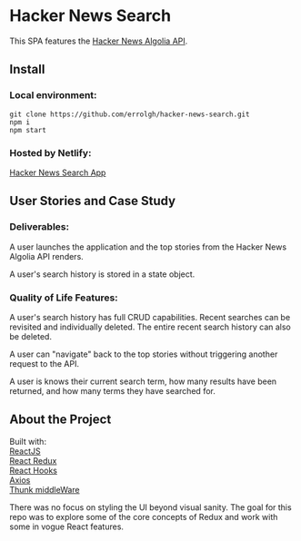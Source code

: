 # Hacker News Search
This SPA features the [Hacker News Algolia API](https://hn.algolia.com/api/).

## Install
### Local environment:
```
git clone https://github.com/errolgh/hacker-news-search.git
npm i
npm start
```
### Hosted by Netlify:
<a href="https://cranky-stonebraker-12c9f2.netlify.app/" target="_blank">Hacker News Search App</a>

## User Stories and Case Study
### Deliverables:
A user launches the application and the top stories from the Hacker News Algolia API renders.

A user's search history is stored in a state object.

### Quality of Life Features:
A user's search history has full CRUD capabilities. Recent searches can be revisited and individually deleted. The entire recent search history can also be deleted.

A user can "navigate" back to the top stories without triggering another request to the API.

A user is knows their current search term, how many results have been returned, and how many terms they have searched for.

## About the Project

Built with:\
[ReactJS](https://reactjs.org/)\
[React Redux](https://redux.js.org/)\
[React Hooks](https://reactjs.org/docs/hooks-intro.html/)\
[Axios](https://www.npmjs.com/package/axios/)\
[Thunk middleWare](https://github.com/reduxjs/redux-thunk/)

There was no focus on styling the UI beyond visual sanity. The goal for this repo was to explore some of the core concepts of Redux and work with some in vogue React features.
